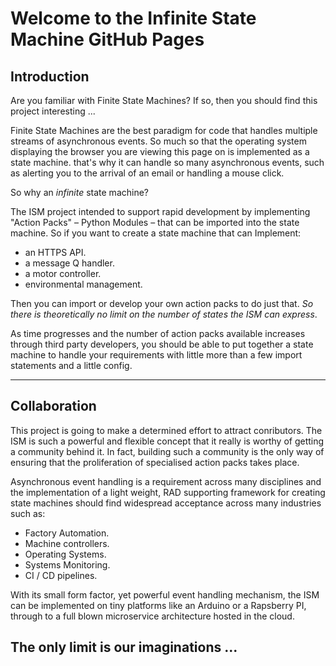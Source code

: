 # Welcome to the Infinite State Machine GitHub Pages
## Introduction

Are you familiar with Finite State Machines? If so, then you should find this project interesting ...

Finite State Machines are the best paradigm for code that handles multiple streams of asynchronous events. So much so that the operating system displaying the browser you are viewing this page on is implemented as a state machine. that's why it can handle so many asynchronous events, such as alerting you to the arrival of an email or handling a mouse click.

So why an _infinite_ state machine? 

The ISM project intended to support rapid development by implementing "Action Packs" – Python Modules – that can be imported into the state machine. So if you want to create a state machine that can Implement:

- an HTTPS API.
- a message Q handler.
- a motor controller.
- environmental management.

Then you can import or develop your own action packs to do just that. _So there is theoretically no limit on the number of states the ISM can express_.

As time progresses and the number of action packs available increases through third party developers, you should be able to put together a state machine to handle your requirements with little more than a few import statements and a little config.

---
## Collaboration
This project is going to make a determined effort to attract conributors. The ISM is such a powerful and flexible concept that it really is worthy of getting a community behind it. In fact, building such a community is the only way of ensuring that the proliferation of specialised action packs takes place.

Asynchronous event handling is a requirement across many disciplines and the implementation of a light weight, RAD supporting framework for creating state machines should find widespread acceptance across many industries such as:

- Factory Automation.
- Machine controllers.
- Operating Systems.
- Systems Monitoring.
- CI / CD pipelines.

With its small form factor, yet powerful event handling mechanism, the ISM can be implemented on tiny platforms like an Arduino or a Rapsberry PI, through to a full blown microservice architecture hosted in the cloud.

The only limit is our imaginations ...
---
